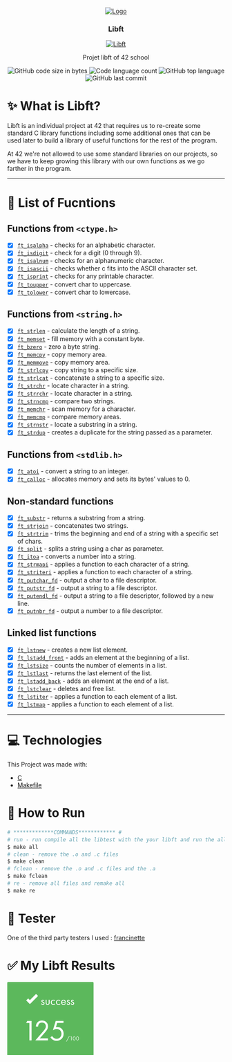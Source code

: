 <br />
<p align="center">
  <a href="https://raw.githubusercontent.com/othneildrew/Best-README-Template/master/images/logo.png">
    <img src="https://upload.wikimedia.org/wikipedia/commons/thumb/8/8d/42_Logo.svg/1200px-42_Logo.svg.png" alt="Logo" width="250" height="250">
  </a>

  <h3 align="center">Libft</h3>

<p align="center">
  <a href="https://github.com/doooriian/Libft" target="_blank">
    <img src="https://github.com/doooriian/42-Badges/blob/main/badges/libftm.png" alt="Libft" width="150">
  </a>
</p>

  <p align="center">
    Projet libft of 42 school
  </p>
</p>


<p align="center">
	<img alt="GitHub code size in bytes" src="https://img.shields.io/github/languages/code-size/doooriian/Libft?color=lightblue" />
	<img alt="Code language count" src="https://img.shields.io/github/languages/count/doooriian/Libft?color=yellow" />
	<img alt="GitHub top language" src="https://img.shields.io/github/languages/top/doooriian/Libft?color=blue" />
	<img alt="GitHub last commit" src="https://img.shields.io/github/last-commit/doooriian/Libft?color=green" />
</p>

# :sparkles: What is Libft?

Libft is an individual project at 42 that requires us to re-create some standard C library functions including some additional ones that can be used later to build a library of useful functions for the rest of the program.

At 42 we're not allowed to use some standard libraries on our projects, so we have to keep growing this library with our own functions as we go farther in the program.

---

# :bookmark_tabs: List of Fucntions

## Functions from `<ctype.h>`

- [x] [`ft_isalpha`](ft_isalpha.c)	- checks for an alphabetic character.
- [x] [`ft_isdigit`](ft_isdigit.c)	- check for a digit (0 through 9).
- [x] [`ft_isalnum`](ft_isalnum.c)	- checks for an alphanumeric character.
- [x] [`ft_isascii`](ft_isascii.c)	- checks whether c fits into the ASCII character set.
- [x] [`ft_isprint`](ft_isprint.c)	- checks for any printable character.
- [x] [`ft_toupper`](ft_toupper.c)	- convert char to uppercase.
- [x] [`ft_tolower`](ft_tolower.c)	- convert char to lowercase.

## Functions from `<string.h>`

- [x] [`ft_strlen`](ft_strlen.c)	- calculate the length of a string.
- [x] [`ft_memset`](ft_memset.c)	- fill memory with a constant byte.
- [x] [`ft_bzero`](ft_bzero.c)	- zero a byte string.
- [x] [`ft_memcpy`](ft_memcpy.c)	- copy memory area.
- [x] [`ft_memmove`](ft_memmove.c)	- copy memory area.
- [x] [`ft_strlcpy`](ft_strlcpy.c)	- copy string to a specific size.
- [x] [`ft_strlcat`](ft_strlcat.c)	- concatenate a string to a specific size.
- [x] [`ft_strchr`](ft_strchr.c)	- locate character in a string.
- [x] [`ft_strrchr`](ft_strrchr.c)	- locate character in a string.
- [x] [`ft_strncmp`](ft_strncmp.c)	- compare two strings.
- [x] [`ft_memchr`](ft_memchr.c)	- scan memory for a character.
- [x] [`ft_memcmp`](ft_memcmp.c)	- compare memory areas.
- [x] [`ft_strnstr`](ft_strnstr.c)	- locate a substring in a string.
- [x] [`ft_strdup`](ft_strdup.c)	- creates a duplicate for the string passed as a parameter.

## Functions from `<stdlib.h>`
- [x] [`ft_atoi`](ft_atoi.c)	- convert a string to an integer.
- [x] [`ft_calloc`](ft_calloc.c)	- allocates memory and sets its bytes' values to 0.

## Non-standard functions
- [x] [`ft_substr`](ft_substr.c)	- returns a substring from a string.
- [x] [`ft_strjoin`](ft_strjoin.c)	- concatenates two strings.
- [x] [`ft_strtrim`](ft_strtrim.c)	- trims the beginning and end of a string with a specific set of chars.
- [x] [`ft_split`](ft_split.c)	- splits a string using a char as parameter.
- [x] [`ft_itoa`](ft_itoa.c)	- converts a number into a string.
- [x] [`ft_strmapi`](ft_strmapi.c)	- applies a function to each character of a string.
- [x] [`ft_striteri`](ft_striteri.c)	- applies a function to each character of a string.
- [x] [`ft_putchar_fd`](ft_putchar_fd.c)	- output a char to a file descriptor.
- [x] [`ft_putstr_fd`](ft_putstr_fd.c)	- output a string to a file descriptor.
- [x] [`ft_putendl_fd`](ft_putendl_fd.c)	- output a string to a file descriptor, followed by a new line.
- [x] [`ft_putnbr_fd`](ft_putnbr_fd.c)	- output a number to a file descriptor.

## Linked list functions

- [x] [`ft_lstnew`](ft_lstnew.c)	- creates a new list element.
- [x] [`ft_lstadd_front`](ft_lstadd_front.c)	- adds an element at the beginning of a list.
- [x] [`ft_lstsize`](ft_lstsize.c)	- counts the number of elements in a list.
- [x] [`ft_lstlast`](ft_lstlast.c)	- returns the last element of the list.
- [x] [`ft_lstadd_back`](ft_lstadd_back.c)	- adds an element at the end of a list.
- [x] [`ft_lstclear`](ft_lstclear.c)	- deletes and free list.
- [x] [`ft_lstiter`](ft_lstiter.c)	- applies a function to each element of a list.
- [x] [`ft_lstmap`](ft_lstmap.c)	- applies a function to each element of a list.

---

# :computer: Technologies

This Project was made with:

* [C](https://devdocs.io/)
* [Makefile](https://www.gnu.org/software/make/manual/make.html)

# :construction_worker: How to Run
```bash
# *************COMMANDS************ #
# run - run compile all the libtest with the your libft and run the all tests
$ make all
# clean - remove the .o and .c files 
$ make clean
# fclean - remove the .o and .c files and the .a
$ make fclean
# re - remove all files and remake all
$ make re

```
# :link: Tester

One of the third party testers I used : [francinette](https://github.com/xicodomingues/francinette)

# :white_check_mark: My Libft Results

![Votre Score](https://github.com/doooriian/42-Badges/blob/main/badges/LibftGrade.png)
